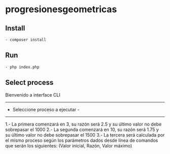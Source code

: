 # progresionesgeometricas

## Install

```
- composer install
``` 

## Run

```
- php index.php
```

## Select process

Bienvenido a interface CLI

---------------------------------
- Seleccione proceso a ejecutar -
---------------------------------
1.- La primera comenzará en 3, su razón será 2.5 y su último valor no debe sobrepasar el 1000
2.- La segunda comenzará en 10, su razón será 1.75 y su último valor no debe sobrepasar el 1500
3.- La tercera será calculada por el mismo proceso según los parámetros dados desde línea de comandos
        que serán los siguientes: (Valor inicial, Razón, Valor máximo)